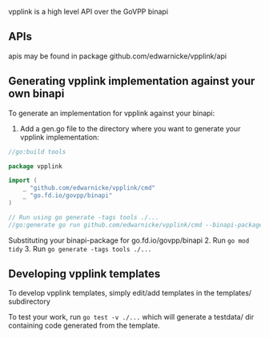 vpplink is a high level API over the GoVPP binapi

## APIs

apis may be found in package github.com/edwarnicke/vpplink/api

## Generating vpplink implementation against your own binapi

To generate an implementation for vpplink against your binapi:

1.  Add a gen.go file to the directory where you want to generate your vpplink implementation:
```go
//go:build tools

package vpplink

import (
	_ "github.com/edwarnicke/vpplink/cmd"
	_ "go.fd.io/govpp/binapi"
)

// Run using go generate -tags tools ./...
//go:generate go run github.com/edwarnicke/vpplink/cmd --binapi-package "go.fd.io/govpp/binapi"
```
Substituting your binapi-package for go.fd.io/govpp/binapi
2. Run ```go mod tidy```
3. Run ```go generate -tags tools ./...```

## Developing vpplink templates

To develop vpplink templates, simply edit/add templates in the templates/ subdirectory

To test your work, run ```go test -v ./...``` which will generate a testdata/ dir containing code generated from the template.

